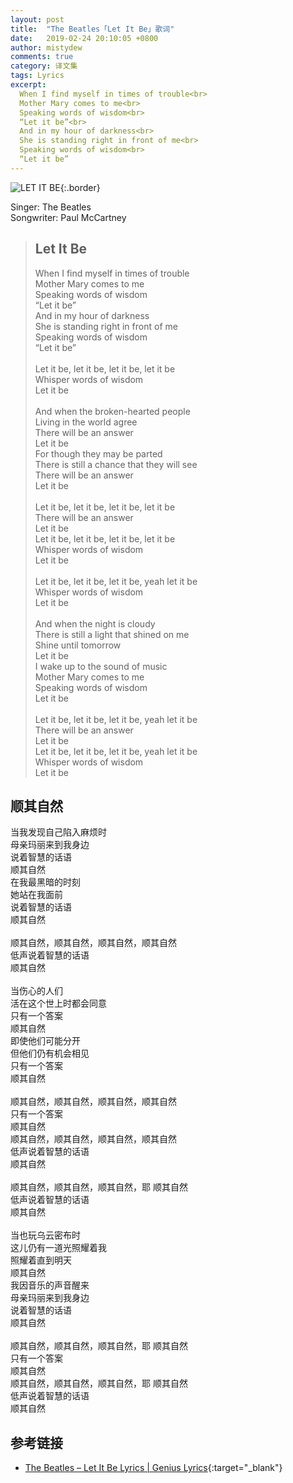 ```yaml
---
layout: post
title:  "The Beatles「Let It Be」歌词"
date:   2019-02-24 20:10:05 +0800
author: mistydew
comments: true
category: 译文集
tags: Lyrics
excerpt:
  When I find myself in times of trouble<br>
  Mother Mary comes to me<br>
  Speaking words of wisdom<br>
  “Let it be”<br>
  And in my hour of darkness<br>
  She is standing right in front of me<br>
  Speaking words of wisdom<br>
  “Let it be”
---
```

![LET IT BE](https://is2-ssl.mzstatic.com/image/thumb/Music118/v4/63/9b/2c/639b2caf-0186-39c3-b165-cac5eae1f38e/source/600x600bb.jpg){:.border}

Singer: The Beatles<br>
Songwriter: Paul McCartney

<blockquote class="original">
  <h2>Let It Be</h2>
  <p>
    When I find myself in times of trouble<br>
    Mother Mary comes to me<br>
    Speaking words of wisdom<br>
    “Let it be”<br>
    And in my hour of darkness<br>
    She is standing right in front of me<br>
    Speaking words of wisdom<br>
    “Let it be”<br>
    <br>
    Let it be, let it be, let it be, let it be<br>
    Whisper words of wisdom<br>
    Let it be<br>
    <br>
    And when the broken-hearted people<br>
    Living in the world agree<br>
    There will be an answer<br>
    Let it be<br>
    For though they may be parted<br>
    There is still a chance that they will see<br>
    There will be an answer<br>
    Let it be<br>
    <br>
    Let it be, let it be, let it be, let it be<br>
    There will be an answer<br>
    Let it be<br>
    Let it be, let it be, let it be, let it be<br>
    Whisper words of wisdom<br>
    Let it be<br>
    <br>
    Let it be, let it be, let it be, yeah let it be<br>
    Whisper words of wisdom<br>
    Let it be<br>
    <br>
    And when the night is cloudy<br>
    There is still a light that shined on me<br>
    Shine until tomorrow<br>
    Let it be<br>
    I wake up to the sound of music<br>
    Mother Mary comes to me<br>
    Speaking words of wisdom<br>
    Let it be<br>
    <br>
    Let it be, let it be, let it be, yeah let it be<br>
    There will be an answer<br>
    Let it be<br>
    Let it be, let it be, let it be, yeah let it be<br>
    Whisper words of wisdom<br>
    Let it be
  </p>
</blockquote>

<div class="translation">
  <h2>顺其自然</h2>
  <p>
    当我发现自己陷入麻烦时<br>
    母亲玛丽来到我身边<br>
    说着智慧的话语<br>
    顺其自然<br>
    在我最黑暗的时刻<br>
    她站在我面前<br>
    说着智慧的话语<br>
    顺其自然<br>
    <br>
    顺其自然，顺其自然，顺其自然，顺其自然<br>
    低声说着智慧的话语<br>
    顺其自然<br>
    <br>
    当伤心的人们<br>
    活在这个世上时都会同意<br>
    只有一个答案<br>
    顺其自然<br>
    即使他们可能分开<br>
    但他们仍有机会相见<br>
    只有一个答案<br>
    顺其自然<br>
    <br>
    顺其自然，顺其自然，顺其自然，顺其自然<br>
    只有一个答案<br>
    顺其自然<br>
    顺其自然，顺其自然，顺其自然，顺其自然<br>
    低声说着智慧的话语<br>
    顺其自然<br>
    <br>
    顺其自然，顺其自然，顺其自然，耶 顺其自然<br>
    低声说着智慧的话语<br>
    顺其自然<br>
    <br>
    当也玩乌云密布时<br>
    这儿仍有一道光照耀着我<br>
    照耀着直到明天<br>
    顺其自然<br>
    我因音乐的声音醒来<br>
    母亲玛丽来到我身边<br>
    说着智慧的话语<br>
    顺其自然<br>
    <br>
    顺其自然，顺其自然，顺其自然，耶 顺其自然<br>
    只有一个答案<br>
    顺其自然<br>
    顺其自然，顺其自然，顺其自然，耶 顺其自然<br>
    低声说着智慧的话语<br>
    顺其自然
  </p>
</div>

## 参考链接

* [The Beatles – Let It Be Lyrics \| Genius Lyrics](https://genius.com/The-beatles-let-it-be-lyrics){:target="_blank"}
